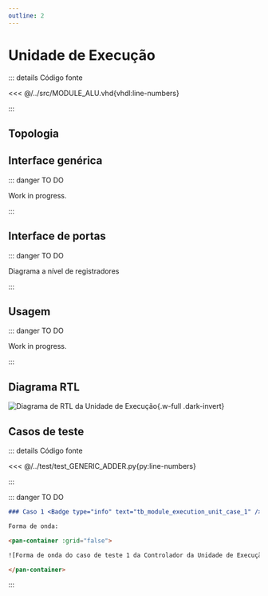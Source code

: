 ```yaml
---
outline: 2
---
```


# Unidade de Execução

::: details Código fonte <a href="https://github.com/pfeinsper/24a-CTI-RISCV/blob/main/src/MODULE_EXECUTION_UNIT.vhd" target="blank" style="float:right"><Badge type="tip" text="MODULE_EXECUTION_UNIT.vhd &boxbox;" /></a>

<<< @/../src/MODULE_ALU.vhd{vhdl:line-numbers}

:::

## Topologia

<pan-container>

<!--@include: @/.includes/module_execution_unit-topology.md-->

</pan-container>

## Interface genérica

::: danger TO DO

Work in progress.

:::

## Interface de portas

::: danger TO DO

Diagrama a nível de registradores

:::

## Usagem

::: danger TO DO

Work in progress.

:::

## Diagrama RTL

<pan-container>

![Diagrama de RTL da Unidade de Execução](/images/reference/components/module_alu_netlist.svg){.w-full .dark-invert}

</pan-container>

## Casos de teste

::: details Código fonte <a href="https://github.com/pfeinsper/24a-CTI-RISCV/blob/main/test/test_MODULE_EXECUTION_UNIT.py" target="blank" style="float:right"><Badge type="tip" text="test_MODULE_EXECUTION_UNIT.py &boxbox;" /></a>

<<< @/../test/test_GENERIC_ADDER.py{py:line-numbers}

:::

::: danger TO DO

```md
### Caso 1 <Badge type="info" text="tb_module_execution_unit_case_1" />

Forma de onda:

<pan-container :grid="false">

![Forma de onda do caso de teste 1 da Controlador da Unidade de Execução/images/reference/components/tb_module_execution_unit_case_1.svg){.w-full .dark-invert}

</pan-container>

```

:::

